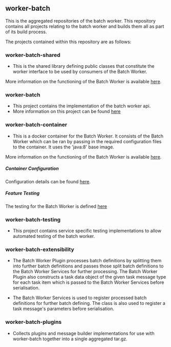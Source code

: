 ## worker-batch

This is the aggregated repositories of the batch worker. This repository contains all projects relating to the batch worker and builds them all as part of its build process.

The projects contained within this repository are as follows:

### worker-batch-shared
- This is the shared library defining public classes that constitute the worker interface to be used by consumers of the Batch Worker.

More information on the functioning of the Batch Worker is available [here](https://github.hpe.com/caf/worker-batch-aggregator/tree/develop/worker-batch-shared).

### worker-batch
- This project contains the implementation of the batch worker api.
- More information on this project can be found [here](https://github.hpe.com/caf/worker-batch-aggregator/tree/develop/worker-batch)

### worker-batch-container

- This is a docker container for the Batch Worker. It consists of the Batch Worker which can be ran by passing in the required configuration files to the container. It uses the 'java:8' base image.

More information on the functioning of the Batch Worker is available [here](https://github.hpe.com/caf/worker-batch-aggregator/tree/develop/worker-batch).

##### Container Configuration

Configuration details can be found [here](https://github.hpe.com/caf/chateau/tree/develop/services/batch-worker/configuration-files).

##### Feature Testing
The testing for the Batch Worker is defined [here](https://github.hpe.com/caf/worker-batch-aggregator/tree/develop/testcases)

### worker-batch-testing
- This project contains service specific testing implementations to allow automated testing of the batch worker.

### worker-batch-extensibility
- The Batch Worker Plugin processes batch definitions by splitting them into further batch definitions and passes those split batch definitions to the Batch Worker Services for further processing. The Batch Worker Plugin also constructs a task data object of the given task message type for each task item which is passed to the Batch Worker Services before serialisation.

- The Batch Worker Services is used to register processed batch definitions for further batch defining. The class is also used to register a task message's parameters before serialisation.

### worker-batch-plugins
- Collects plugins and message builder implementations for use with worker-batch together into a single aggregated tar.gz.
